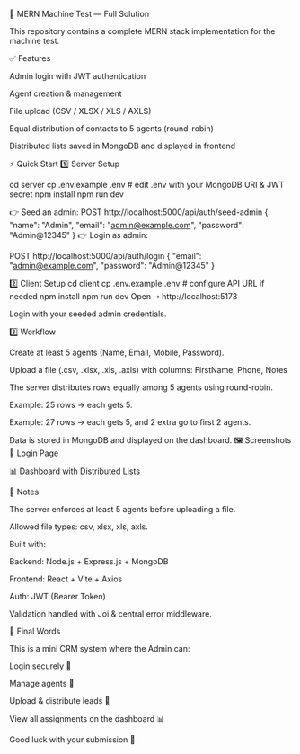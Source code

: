 🚀 MERN Machine Test — Full Solution

This repository contains a complete MERN stack implementation for the machine test.

✅ Features

Admin login with JWT authentication

Agent creation & management

File upload (CSV / XLSX / XLS / AXLS)

Equal distribution of contacts to 5 agents (round-robin)

Distributed lists saved in MongoDB and displayed in frontend


⚡ Quick Start
1️⃣ Server Setup

cd server
cp .env.example .env   # edit .env with your MongoDB URI & JWT secret
npm install
npm run dev

👉 Seed an admin:
POST http://localhost:5000/api/auth/seed-admin
{
  "name": "Admin",
  "email": "admin@example.com",
  "password": "Admin@12345"
}
👉 Login as admin:

POST http://localhost:5000/api/auth/login
{
  "email": "admin@example.com",
  "password": "Admin@12345"
}

2️⃣ Client Setup
cd client
cp .env.example .env   # configure API URL if needed
npm install
npm run dev
Open ➝ http://localhost:5173

Login with your seeded admin credentials.

3️⃣ Workflow

Create at least 5 agents (Name, Email, Mobile, Password).

Upload a file (.csv, .xlsx, .xls, .axls) with columns:
FirstName, Phone, Notes

The server distributes rows equally among 5 agents using round-robin.

Example: 25 rows → each gets 5.

Example: 27 rows → each gets 5, and 2 extra go to first 2 agents.

Data is stored in MongoDB and displayed on the dashboard.
🖼️ Screenshots
🔑 Login Page

📊 Dashboard with Distributed Lists

📌 Notes

The server enforces at least 5 agents before uploading a file.

Allowed file types: csv, xlsx, xls, axls.

Built with:

Backend: Node.js + Express.js + MongoDB

Frontend: React + Vite + Axios

Auth: JWT (Bearer Token)

Validation handled with Joi & central error middleware.

🏁 Final Words

This is a mini CRM system where the Admin can:

Login securely 🔐

Manage agents 👥

Upload & distribute leads 📂

View all assignments on the dashboard 📊

Good luck with your submission 🚀